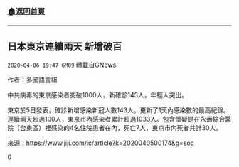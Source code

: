 ###  [:house:返回首頁](https://github.com/ourhimalayas/txt)
---

## 日本東京連續兩天 新增破百
`2020-04-06 19:47 GM09` [轉載自GNews](https://gnews.org/zh-hant/164243/)

作者：多國語言組

中共病毒的東京感染者突破1000人，新確診143人，年輕人突出。

東京於5日發表，確診新增感染新冠人數143人。更新了1天內感染數的最高紀錄。連續兩天超過100人，東京市內感染者累計超過1033人。包含懷疑是在永壽綜合醫院（台東區）裡感染的4名住院患者在內，死亡7人，東京市內死者共計30人。

來源：https://www.jiji.com/jc/article?k=2020040500174&g=soc
 
0

